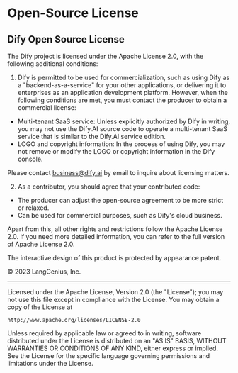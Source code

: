 # Open-Source License

## Dify Open Source License

The Dify project is licensed under the Apache License 2.0, with the following additional conditions:

1. Dify is permitted to be used for commercialization, such as using Dify as a "backend-as-a-service" for your other applications, or delivering it to enterprises as an application development platform. However, when the following conditions are met, you must contact the producer to obtain a commercial license:

* Multi-tenant SaaS service: Unless explicitly authorized by Dify in writing, you may not use the Dify.AI source code to operate a multi-tenant SaaS service that is similar to the Dify.AI service edition.
* LOGO and copyright information: In the process of using Dify, you may not remove or modify the LOGO or copyright information in the Dify console.

Please contact business@dify.ai by email to inquire about licensing matters.

2. As a contributor, you should agree that your contributed code:

* The producer can adjust the open-source agreement to be more strict or relaxed.
* Can be used for commercial purposes, such as Dify's cloud business.

Apart from this, all other rights and restrictions follow the Apache License 2.0. If you need more detailed information, you can refer to the full version of Apache License 2.0.

The interactive design of this product is protected by appearance patent.

© 2023 LangGenius, Inc.

***

Licensed under the Apache License, Version 2.0 (the "License"); you may not use this file except in compliance with the License. You may obtain a copy of the License at

```
http://www.apache.org/licenses/LICENSE-2.0
```

Unless required by applicable law or agreed to in writing, software distributed under the License is distributed on an "AS IS" BASIS, WITHOUT WARRANTIES OR CONDITIONS OF ANY KIND, either express or implied. See the License for the specific language governing permissions and limitations under the License.
